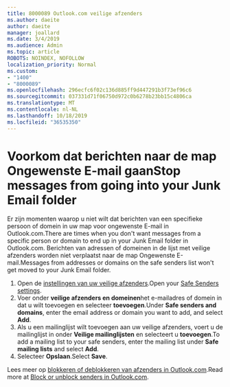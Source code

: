 ```yaml
---
title: 8000089 Outlook.com veilige afzenders
ms.author: daeite
author: daeite
manager: joallard
ms.date: 3/4/2019
ms.audience: Admin
ms.topic: article
ROBOTS: NOINDEX, NOFOLLOW
localization_priority: Normal
ms.custom:
- "1400"
- "8000089"
ms.openlocfilehash: 296ecfc6f02c136d885ff9d447291b3f73ef96c6
ms.sourcegitcommit: 037331d71f06750d972c0b6278b23bb15c4806ca
ms.translationtype: MT
ms.contentlocale: nl-NL
ms.lasthandoff: 10/18/2019
ms.locfileid: "36535350"
---
```

# <a name="stop-messages-from-going-into-your-junk-email-folder"></a><span data-ttu-id="80141-102">Voorkom dat berichten naar de map Ongewenste E-mail gaan</span><span class="sxs-lookup"><span data-stu-id="80141-102">Stop messages from going into your Junk Email folder</span></span>

<span data-ttu-id="80141-103">Er zijn momenten waarop u niet wilt dat berichten van een specifieke persoon of domein in uw map voor ongewenste E-mail in Outlook.com.</span><span class="sxs-lookup"><span data-stu-id="80141-103">There are times when you don't want messages from a specific person or domain to end up in your Junk Email folder in Outlook.com.</span></span> <span data-ttu-id="80141-104">Berichten van adressen of domeinen in de lijst met veilige afzenders worden niet verplaatst naar de map Ongewenste E-mail.</span><span class="sxs-lookup"><span data-stu-id="80141-104">Messages from addresses or domains on the safe senders list won't get moved to your Junk Email folder.</span></span>

1. <span data-ttu-id="80141-105">Open de [instellingen van uw veilige afzenders](https://go.microsoft.com/fwlink/?linkid=2035804).</span><span class="sxs-lookup"><span data-stu-id="80141-105">Open your [Safe Senders settings](https://go.microsoft.com/fwlink/?linkid=2035804).</span></span>
2. <span data-ttu-id="80141-106">Voer onder **veilige afzenders en domeinen**het e-mailadres of domein in dat u wilt toevoegen en selecteer **toevoegen**.</span><span class="sxs-lookup"><span data-stu-id="80141-106">Under **Safe senders and domains**, enter the email address or domain you want to add, and select **Add**.</span></span>
3. <span data-ttu-id="80141-107">Als u een mailinglijst wilt toevoegen aan uw veilige afzenders, voert u de mailinglijst in onder **Veilige mailinglijsten** en selecteert u **toevoegen**.</span><span class="sxs-lookup"><span data-stu-id="80141-107">To add a mailing list to your safe senders, enter the mailing list under **Safe mailing lists** and select **Add**.</span></span>
4. <span data-ttu-id="80141-108">Selecteer **Opslaan**.</span><span class="sxs-lookup"><span data-stu-id="80141-108">Select **Save**.</span></span>

<span data-ttu-id="80141-109">Lees meer op [blokkeren of deblokkeren van afzenders in Outlook.com](https://support.office.com/article/afba1c94-77bb-4f50-8b85-057cf52f4d5e?wt.mc_id=Office_Outlook_com_Alchemy).</span><span class="sxs-lookup"><span data-stu-id="80141-109">Read more at [Block or unblock senders in Outlook.com](https://support.office.com/article/afba1c94-77bb-4f50-8b85-057cf52f4d5e?wt.mc_id=Office_Outlook_com_Alchemy).</span></span>